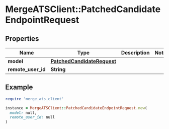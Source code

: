 # MergeATSClient::PatchedCandidateEndpointRequest

## Properties

| Name | Type | Description | Notes |
| ---- | ---- | ----------- | ----- |
| **model** | [**PatchedCandidateRequest**](PatchedCandidateRequest.md) |  |  |
| **remote_user_id** | **String** |  |  |

## Example

```ruby
require 'merge_ats_client'

instance = MergeATSClient::PatchedCandidateEndpointRequest.new(
  model: null,
  remote_user_id: null
)
```

